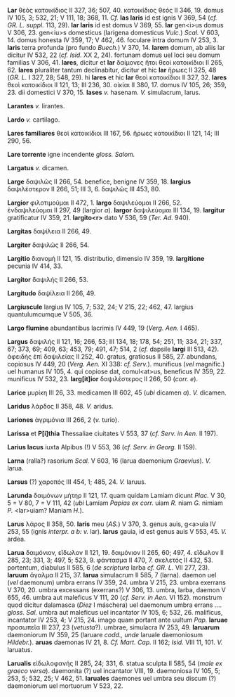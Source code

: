 **Lar** θεὸς κατοικίδιος II 327, 36; 507, 40. κατοικίδιος θεός II 346,
19. domus IV 105, 3; 532, 21; V 111, 18; 368, 11. *Cf.* **las laris** id
est ignis V 369, 54 (*cf. GR. L. suppl.* 113, 29). **lar laris** id est
domus V 369, 55. **lar** gen\<i\>us domus V 306, 23. gen\<iu\>s
domesticus (larigena domesticus *Vulc.*) *Scal.* V 603, 14. domus
honesta IV 359, 17; V 462, 46. foculare intra domum IV 253, 3. **laris**
terra profunda (pro fundo *Buech.*) V 370, 14. **larem** domum, ab aliis
lar dicitur IV 532, 22 (*cf. Isid.* XX 2, 24). fortunam domus uel loci
seu domum familias V 306, 41. **lares**, dicitur et **lar** δαίμονες
ἤτοι θεοὶ κατοικίδιοι II 265, 62. **lares** pluraliter tantum
declinabitur, dicitur et hic **lar** ἥρωες II 325, 48 (*GR. L.* I 327,
28; 548, 29). hi **lares** et hic **lar** θεοὶ κατοικίδιοι II 327, 32.
**lares** θεοὶ κατοικίδιοι II 121, 13; III 236, 30. οἰκίαι II 380, 17.
domus IV 105, 26; 359, 23. dii domestici V 370, 15. **lases** *v.*
hasenam. *V.* simulacrum, larus.

**Larantes** *v.* lirantes.

**Lardo** *v.* cartilago.

**Lares familiares** θεοὶ κατοικίδιοι III 167, 56. ἥρωες κατοικίδιοι II
121, 14; III 290, 56.

**Lare torrente** igne incendente *gloss. Salom.*

**Largatus** *v.* dicamen.

**Large** δαψιλῶς II 266, 54. benefice, benigne IV 359, 18. **largius**
δαψιλέστερον II 266, 51; III 3, 6. δαψιλῶς III 453, 80.

**Largior** φιλοτιμοῦμαι II 472, 1. **largo** δαψιλεύομαι II 266, 52.
ἐνδαψιλεύομαι II 297, 49 (largior *a*). **largor** δαψιλεύομαι III 134,
19. **largitur** gratificatur IV 359, 21. **largito\<r\>** dato V 536,
59 (*Ter. Ad.* 940).

**Largitas** δαψίλεια II 266, 49.

**Largiter** δαψιλῶς II 266, 54.

**Largitio** διανομή II 121, 15. distributio, dimensio IV 359, 19.
**largitione** pecunia IV 414, 33.

**Largitor** δαψιλής II 266, 53.

**Largitudo** δαψίλεια II 266, 49.

**Largiuscule** largius IV 105, 7; 532, 24; V 215, 22; 462, 47. largius
quantulumcumque V 505, 36.

**Largo flumine** abundantibus lacrimis IV 449, 19 (*Verg. Aen.* I
465).

**Largus** δαψιλής II 121, 16; 266, 53; III 134, 18; 178, 54; 251, 11;
334, 21; 337, 67; 373, 69; 409, 63; 453, 79; 491, 47; 514, 2 (*cf.*
dapsile **largi** III 513, 42). ἀφειδὴς ἐπὶ δαψιλείας II 252, 40.
gratus, gratiosus II 585, 27. abundans, copiosus IV 449, 20 (*Verg.*
*Aen.* XI 338: *cf. Serv.*). munificus (*vel* magnific.) uel humanus IV
105, 4. qui copiose dat, comul\<at\>us, beneficus IV 359, 22. munificus
IV 532, 23. **larg[it]ior** δαψιλέστερος II 266, 50 (*corr. e*).

**Larice** μυρίκη III 26, 33. medicamen III 602, 45 (*ubi* dicamen *a*).
*V.* dicamen.

**Laridus** λάρδος II 358, 48. *V.* aridus.

**Lariones** ἀγριμόνια III 266, 2 (*v.* turio).

**Larissa** et **P[i]thia** Thessaliae ciuitates V 553, 37 (*cf.*
*Serv. in Aen.* II 197).

**Larius lacus** iuxta Alpibus (!) V 553, 36 (*cf. Serv. in Georg.* II
159).

**Larna** (ralla?) rasorium *Scal.* V 603, 16 (larua daemonium
*Graevius*). *V.* larua.

**Larsus** (?) χαροπός III 454, 1; 485, 24. *V.* laruus.

**Larunda** δαιμόνων μήτηρ II 121, 17. quam quidam Lamiam dicunt *Plac.*
V 30, 5 = V 80, 7 = V 111, 42 (*ubi* Lamiam *Papias ex corr.* uiam *R.*
niam *G.* nimiam *P.* \<lar\>uiam? Maniam *H.*).

**Larus** λάρος II 358, 50. **laris** meu (*AS.*) V 370, 3. genus auis,
g\<a\>uia IV 253, 55 (ignis *interpr. a b: v.* lar). **larus** gauia,
id est genus auis V 553, 45. *V.* ardea.

**Larua** δαιμόνιον, εἴδωλον II 121, 19. δαιμόνιον II 265, 60; 497, 4.
εἴδωλον II 285, 23; 331, 3; 497, 5; 523, 9. φάντασμα II 470, 7. σκελετός
II 432, 53. portentum, diabulus II 585, 6 (*de scriptura* larba *cf. GR.
L.* VII 277, 23). **laruum** ἄγαλμα II 215, 37. **larua** simulacrum II
585, 7 (larna). daemon uel (*vel* daemonum) umbra errans IV 359, 24.
umbra V 215, 23. umbra exerrans V 370, 20. umbra excessans (exerrans?) V
306, 13. umbra, larba, daemon V 655, 46. umbra aut maleficus V 111, 20
(*cf. Serv. in Aen.* VI 152). monstrum quod dicitur dalamasca (*Diez* I
máschera) uel daemonum umbra errans \.... *gloss. Sal.* umbra aut
maleficus uel incantator IV 105, 6; 532, 26. malificus, incantator IV
253, 4; V 215, 24. imago quam portant ante uultum *Pap.* **laruae**
προσωπεῖα III 237, 23 (*vetusta*?). umbrae, simulacra IV 253, 49.
**laruarum** daemoniorum IV 359, 25 (laruare *codd., unde* laruale
daemoniosum *Hildebr.*). **aruas** daemonas IV 21, 8. *Cf. Mart. Cap.*
II 162; *Isid.* VIII 11, 101. *V.* laruatus.

**Larualis** εἰδωλοφανής II 285, 24; 331, 6. statua sculpta II 585, 54
(*male ex graeco versa*). daemonita (?) uel incantator VIII, 19.
daemoniosa IV 105, 5; 253, 5; 532, 25; V 462, 51. **laruales** daemones
uel umbra seu discum (?) daemoniorum uel mortuorum V 523, 22.

